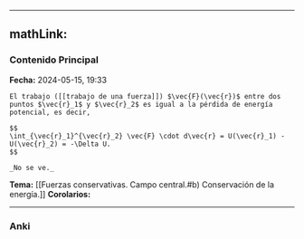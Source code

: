 
---
mathLink:
---
### Contenido Principal

**Fecha:** 2024-05-15, 19:33

```ad-proposition
El trabajo ([[trabajo de una fuerza]]) $\vec{F}(\vec{r})$ entre dos puntos $\vec{r}_1$ y $\vec{r}_2$ es igual a la pérdida de energía potencial, es decir,

$$
\int_{\vec{r}_1}^{\vec{r}_2} \vec{F} \cdot d\vec{r} = U(\vec{r}_1) - U(\vec{r}_2) = -\Delta U.
$$
```

```ad-proof
_No se ve._
```

**Tema:** [[Fuerzas conservativas. Campo central.#b) Conservación de la energía.]] 
**Corolarios:**

---
### Anki
